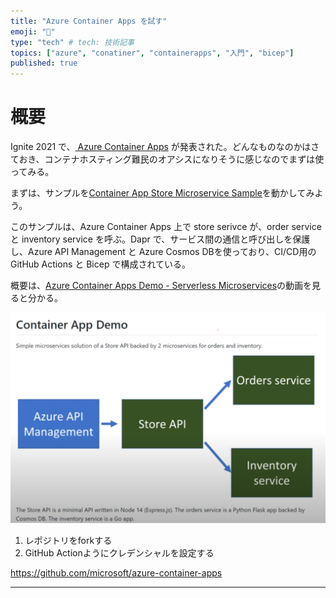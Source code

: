 ```yaml
---
title: "Azure Container Apps を試す"
emoji: "💪"
type: "tech" # tech: 技術記事
topics: ["azure", "conatiner", "containerapps", "入門", "bicep"]
published: true
---
```


# 概要

Ignite 2021 で、[ Azure Container Apps](https://azure.microsoft.com/ja-jp/services/container-apps/) が発表された。どんなものなのかはさておき、コンテナホスティング難民のオアシスになりそうに感じなのでまずは使ってみる。

まずは、サンプルを[Container App Store Microservice Sample](https://github.com/Azure-Samples/container-apps-store-api-microservice)を動かしてみよう。

このサンプルは、Azure Container Apps 上で store serivce が、order service と inventory service を呼ぶ。Dapr で、サービス間の通信と呼び出しを保護し、Azure API Management と Azure Cosmos DBを使っており、CI/CD用の GitHub Actions と Bicep で構成されている。

概要は、[Azure Container Apps Demo - Serverless Microservices](https://www.youtube.com/watch?v=fmGHEJL81rU)の動画を見ると分かる。

![demo](./media/cappdemo01.png)


1. レポジトリをforkする
2. GitHub Actionようにクレデンシャルを設定する

https://github.com/microsoft/azure-container-apps

---

[^1]: 一部の機能は、実装しないことがを選択しているものもある、[ユーザー定義関数 Issue 2](https://github.com/Azure/bicep/issues/2)、外部テンプレート、outer scopeなど。
[^2]: dev-containersの元ネタは、 [ここ](https://github.com/microsoft/vscode-dev-containers/tree/v0.166.1/containers/azure-bicep) 。欲しいものが全部入っているわけではないので、ここに適時必要なものをいれる。自分用にカスタマイズした、dev container を[ここ](https://github.com/takekazuomi/devcontainer-bicep)にあげてある。
[^3]: snippets は[絶賛実装中](https://github.com/Azure/bicep/issues?q=+label%3A%22story%3A+snippets%22)で現時点(0.3.539)で大分良くなった。
[^4]: ARM Template だと、これに`functions` が入るが、bicepでは未実装。
[^5]: そもそも、タイプ情報がたりなかったり、bicepでうまく扱えないパターンがあったりで、まだ足りない部分もある。おかしいなと思ったら、[Missing type validation / inaccuracies #784](https://github.com/Azure/bicep/issues/784) を見ると参考になる。
[^6]: [bicep のFAQ](https://github.com/Azure/bicep#faq)の `Is this ready for production use?` に、`Yes. As of v0.3, Bicep is now supported by Microsoft Support Plans` とある。まだプレビューではあるが、プロダクションに利用できて、 Microsoft Support Plans でサポートされるとある。


